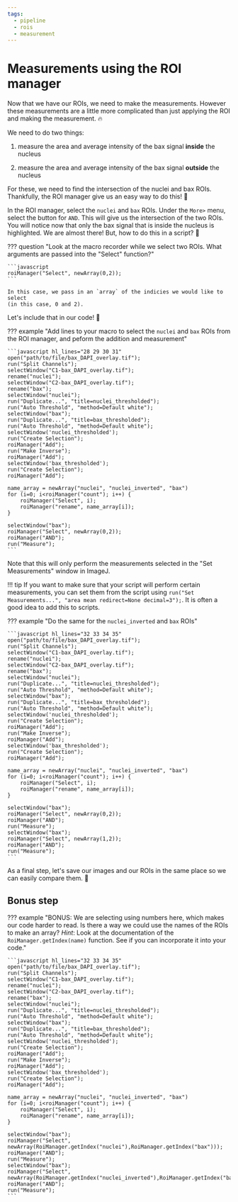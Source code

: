```yaml
---
tags:
  - pipeline
  - rois
  - measurement
---
```

# Measurements using the ROI manager

Now that we have our ROIs, we need to make the measurements. However these
measurements are a little more complicated than just applying the ROI and making
the measurement. :fire:

We need to do two things:

1) measure the area and average intensity of the bax signal **inside** the nucleus

2) measure the area and average intensity of the bax signal **outside** the nucleus

For these, we need to find the intersection of the nuclei and bax ROIs.
Thankfully, the ROI manager give us an easy way to do this! :rocket:

In the ROI manager, select the `nuclei` and `bax` ROIs. Under the `More>` menu,
select the button for `AND`. This will give us the intersection of the two ROIs.
You will notice now that only the bax signal that is inside the nucleus is
highlighted. We are almost there! But, how to do this in a script? :thinking:

??? question "Look at the macro recorder while we select two ROIs. What arguments are passed into the "Select" function?"

    ```javascript
    roiManager("Select", newArray(0,2));
    ```

    In this case, we pass in an `array` of the indicies we would like to select
    (in this case, 0 and 2).

Let's include that in our code! :wrench:

??? example "Add lines to your macro to select the `nuclei` and `bax` ROIs from the ROI manager, and peform the addition and measurement"

    ```javascript hl_lines="28 29 30 31"
    open("path/to/file/bax_DAPI_overlay.tif");
    run("Split Channels");
    selectWindow("C1-bax_DAPI_overlay.tif");
    rename("nuclei");
    selectWindow("C2-bax_DAPI_overlay.tif");
    rename("bax");
    selectWindow("nuclei");
    run("Duplicate...", "title=nuclei_thresholded");
    run("Auto Threshold", "method=Default white");
    selectWindow("bax");
    run("Duplicate...", "title=bax_thresholded");
    run("Auto Threshold", "method=Default white");
    selectWindow('nuclei_thresholded');
    run("Create Selection");
    roiManager("Add");
    run("Make Inverse");
    roiManager("Add");
    selectWindow('bax_thresholded');
    run("Create Selection");
    roiManager("Add");

    name_array = newArray("nuclei", "nuclei_inverted", "bax")
    for (i=0; i<roiManager("count"); i++) {
        roiManager("Select", i);
        roiManager("rename", name_array[i]);
    }

    selectWindow("bax");
    roiManager("Select", newArray(0,2));
    roiManager("AND");
    run("Measure");
    ```

Note that this will only perform the measurements selected in the "Set
Measurements" window in ImageJ.

!!! tip
    If you want to make sure that your script will perform certain measurements,
    you can set them from the script using
    `run("Set Measurements...", "area mean redirect=None decimal=3");`. It is
    often a good idea to add this to scripts.

??? example "Do the same for the `nuclei_inverted` and `bax` ROIs"

    ```javascript hl_lines="32 33 34 35"
    open("path/to/file/bax_DAPI_overlay.tif");
    run("Split Channels");
    selectWindow("C1-bax_DAPI_overlay.tif");
    rename("nuclei");
    selectWindow("C2-bax_DAPI_overlay.tif");
    rename("bax");
    selectWindow("nuclei");
    run("Duplicate...", "title=nuclei_thresholded");
    run("Auto Threshold", "method=Default white");
    selectWindow("bax");
    run("Duplicate...", "title=bax_thresholded");
    run("Auto Threshold", "method=Default white");
    selectWindow('nuclei_thresholded');
    run("Create Selection");
    roiManager("Add");
    run("Make Inverse");
    roiManager("Add");
    selectWindow('bax_thresholded');
    run("Create Selection");
    roiManager("Add");

    name_array = newArray("nuclei", "nuclei_inverted", "bax")
    for (i=0; i<roiManager("count"); i++) {
        roiManager("Select", i);
        roiManager("rename", name_array[i]);
    }

    selectWindow("bax");
    roiManager("Select", newArray(0,2));
    roiManager("AND");
    run("Measure");
    selectWindow("bax");
    roiManager("Select", newArray(1,2));
    roiManager("AND");
    run("Measure");
    ```

As a final step, let's save our images and our ROIs in the same place so we can
easily compare them. :floppy_disk:

## Bonus step

??? example "BONUS: We are selecting using numbers here, which makes our code harder to read. Is there a way we could use the names of the ROIs to make an array? *Hint*: Look at the documentation of the `RoiManager.getIndex(name)` function. See if you can incorporate it into your code."

    ```javascript hl_lines="32 33 34 35"
    open("path/to/file/bax_DAPI_overlay.tif");
    run("Split Channels");
    selectWindow("C1-bax_DAPI_overlay.tif");
    rename("nuclei");
    selectWindow("C2-bax_DAPI_overlay.tif");
    rename("bax");
    selectWindow("nuclei");
    run("Duplicate...", "title=nuclei_thresholded");
    run("Auto Threshold", "method=Default white");
    selectWindow("bax");
    run("Duplicate...", "title=bax_thresholded");
    run("Auto Threshold", "method=Default white");
    selectWindow('nuclei_thresholded');
    run("Create Selection");
    roiManager("Add");
    run("Make Inverse");
    roiManager("Add");
    selectWindow('bax_thresholded');
    run("Create Selection");
    roiManager("Add");

    name_array = newArray("nuclei", "nuclei_inverted", "bax")
    for (i=0; i<roiManager("count"); i++) {
        roiManager("Select", i);
        roiManager("rename", name_array[i]);
    }

    selectWindow("bax");
    roiManager("Select", newArray(RoiManager.getIndex("nuclei"),RoiManager.getIndex("bax")));
    roiManager("AND");
    run("Measure");
    selectWindow("bax");
    roiManager("Select", newArray(RoiManager.getIndex("nuclei_inverted"),RoiManager.getIndex("bax")));
    roiManager("AND");
    run("Measure");
    ```
